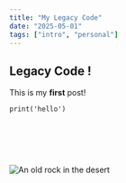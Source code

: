 ```yaml
---
title: "My Legacy Code"
date: "2025-05-01"
tags: ["intro", "personal"]
---
```


## Legacy Code !

This is my **first** post!

```
print('hello')
```
# &nbsp;
![An old rock in the desert](https://previews.dropbox.com/p/thumb/ACpWWmOy-JZOG-SkYXa1r6djhhskEpyNM-yzA5RnQo32mI52jIXqE1a0KouLHE2RI_99BG2hno7Aj_w4wHx9nquHNBuBft_a8hxJT5-BqMWi_nvAQKhYOkfQ7snDc10GVSIDNbEeqJtVb8L8MedYNi_Nr8NVFjVzVS-oWyj4crQiIKqdR0K2Nyt9neamYCQ-mwM5P163h5cLP0BCjMtGoSF0B7Eh55S2zSSWbQpgYZe2EXIhTtHMcqLul3wJvsHYKX6H8B6AuzC5fT-6Uz5Yakexp9Qr1pOz8n6SSd538pBSCzMOZhGE6oS6Wbgzi-SgoXs/p.png)
# &nbsp;